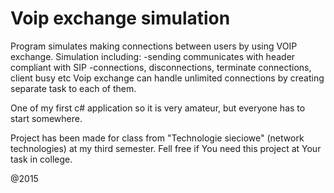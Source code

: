 # Voip exchange simulation

Program simulates making connections between users by using VOIP exchange. Simulation including:
-sending communicates with header compliant with SIP
-connections, disconnections, terminate connections, client busy etc
Voip exchange can handle unlimited connections by creating separate task to each of them.

One of my first c# application so it is very amateur, but everyone has to start somewhere.

Project has been made for class from "Technologie sieciowe" (network technologies) at my third semester.
Fell free if You need this project at Your task in college.

@2015
